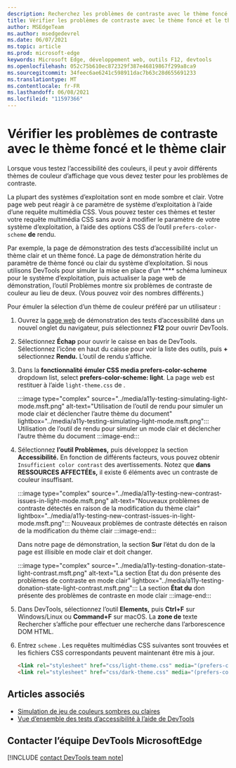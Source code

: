 ```yaml
---
description: Recherchez les problèmes de contraste avec le thème foncé et le thème clair (pour le mode sombre et le mode clair) à l’aide de la liste de listes de listes listes dans l’outil de rendu « Émuler la fonctionnalité multimédia CSS prefers-color-scheme\ ».
title: Vérifier les problèmes de contraste avec le thème foncé et le thème clair
author: MSEdgeTeam
ms.author: msedgedevrel
ms.date: 06/07/2021
ms.topic: article
ms.prod: microsoft-edge
keywords: Microsoft Edge, développement web, outils F12, devtools
ms.openlocfilehash: 052c75b610ec872329f387e46819867f299a8ca9
ms.sourcegitcommit: 34feec6ae6241c598911dac7b63c28d655691233
ms.translationtype: MT
ms.contentlocale: fr-FR
ms.lasthandoff: 06/08/2021
ms.locfileid: "11597366"
---
```

# <a name="check-for-contrast-issues-with-dark-theme-and-light-theme"></a>Vérifier les problèmes de contraste avec le thème foncé et le thème clair

<!-- Rendering tool: Emulate CSS media feature prefers-color-scheme -->

Lorsque vous testez l’accessibilité des couleurs, il peut y avoir différents thèmes de couleur d’affichage que vous devez tester pour les problèmes de contraste.

La plupart des systèmes d’exploitation sont en mode sombre et clair.  Votre page web peut réagir à ce paramètre de système d’exploitation à l’aide d’une requête multimédia CSS.  Vous pouvez tester ces thèmes et tester votre requête multimédia CSS sans avoir à modifier le paramètre de votre système d’exploitation, à l’aide des options CSS de l’outil `prefers-color-scheme` **de** rendu.

Par exemple, la page de démonstration des tests d’accessibilité inclut un thème clair et un thème foncé.  La page de démonstration hérite du paramètre de thème foncé ou clair du système d’exploitation.  Si nous utilisons DevTools pour simuler la mise en place d’un **** schéma lumineux pour le système d’exploitation, puis actualiser la page web de démonstration, l’outil Problèmes montre six problèmes de contraste de couleur au lieu de deux.  (Vous pouvez voir des nombres différents.)


Pour émuler la sélection d’un thème de couleur préféré par un utilisateur :

1.  Ouvrez la [page web][DevToolsA11yErrorsDemopage] de démonstration des tests d’accessibilité dans un nouvel onglet du navigateur, puis sélectionnez **F12** pour ouvrir DevTools.

1.  Sélectionnez **Échap** pour ouvrir le caisse en bas de DevTools.  Sélectionnez l’icône en haut du caisse pour voir la liste des outils, puis **+** sélectionnez **Rendu.**  L’outil de rendu s’affiche.

1.  Dans la **fonctionnalité émuler CSS media prefers-color-scheme** dropdown list, select **prefers-color-scheme: light**.      La page web est restituer à l’aide `light-theme.css` de .


    :::image type="complex" source="../media/a11y-testing-simulating-light-mode.msft.png" alt-text="Utilisation de l’outil de rendu pour simuler un mode clair et déclencher l’autre thème du document" lightbox="../media/a11y-testing-simulating-light-mode.msft.png":::
        Utilisation de l’outil de rendu pour simuler un mode clair et déclencher l’autre thème du document
    :::image-end:::


1.  Sélectionnez **l’outil Problèmes,** puis développez la section **Accessibilité.**  En fonction de différents facteurs, vous pouvez obtenir `Insufficient color contrast` des avertissements. Notez que **dans RESSOURCES AFFECTÉEs,** il existe 6 éléments avec un contraste de couleur insuffisant.
    
    :::image type="complex" source="../media/a11y-testing-new-contrast-issues-in-light-mode.msft.png" alt-text="Nouveaux problèmes de contraste détectés en raison de la modification du thème clair" lightbox="../media/a11y-testing-new-contrast-issues-in-light-mode.msft.png":::
        Nouveaux problèmes de contraste détectés en raison de la modification du thème clair
    :::image-end:::
    
    Dans notre page de démonstration, la section **Sur** l’état du don de la page est illisible en mode clair et doit changer. 
    
    :::image type="complex" source="../media/a11y-testing-donation-state-light-contrast.msft.png" alt-text="La section État du don présente des problèmes de contraste en mode clair" lightbox="../media/a11y-testing-donation-state-light-contrast.msft.png":::
        La section **État du** don présente des problèmes de contraste en mode clair
    :::image-end:::
    
1.  Dans DevTools, sélectionnez l’outil **Elements,** puis **Ctrl+F** sur Windows/Linux ou **Command+F** sur macOS.  La **zone de** texte Rechercher s’affiche pour effectuer une recherche dans l’arborescence DOM HTML.
 
1.  Entrez `scheme` .  Les requêtes multimédias CSS suivantes sont trouvées et les fichiers CSS correspondants peuvent maintenant être mis à jour.

    ```html
    <link rel="stylesheet" href="css/light-theme.css" media="(prefers-color-scheme: light), (prefers-color-scheme: no-preference)">
    <link rel="stylesheet" href="css/dark-theme.css" media="(prefers-color-scheme: dark)">
    ```


## <a name="see-also"></a>Articles associés

*  [Simulation de jeu de couleurs sombres ou claires][DevToolsColorSchemeSimulation]
*  [Vue d’ensemble des tests d’accessibilité à l’aide de DevTools](accessibility-testing-in-devtools.md)


## <a name="getting-in-touch-with-the-microsoft-edge-devtools-team"></a>Contacter l’équipe DevTools MicrosoftEdge  

[!INCLUDE [contact DevTools team note](../includes/contact-devtools-team-note.md)]  


<!-- links -->
[DevToolsColorSchemeSimulation]: ./preferred-color-scheme-simulation.md "Modèle de simulation de jeu de couleurs sombres ou claires | Documents Microsoft"
[DevToolsA11yErrorsDemopage]: https://microsoftedge.github.io/DevToolsSamples/a11y-testing/page-with-errors.html "Page web de démonstration de test d’accessibilité | GitHub"
